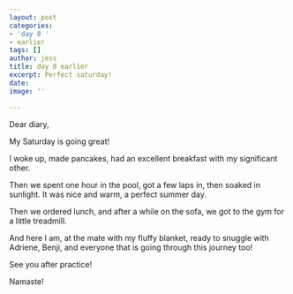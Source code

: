 ```yaml
---
layout: post
categories:
- 'day 8 '
- earlier
tags: []
author: jess
title: day 8 earlier
excerpt: Perfect saturday!
date: 
image: ''

---
```

Dear diary,

My Saturday is going great!

I woke up, made pancakes, had an excellent breakfast with my significant other.

Then we spent one hour in the pool, got a few laps in, then soaked in sunlight. It was nice and warm, a perfect summer day.

Then we ordered lunch, and after a while on the sofa, we got to the gym for a little treadmill.

And here I am, at the mate with my fluffy blanket, ready to snuggle with Adriene, Benji, and everyone that is going through this journey too!

See you after practice!

Namaste!